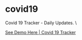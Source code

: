 # covid19
Covid 19 Tracker - Daily Updates. \

[See Demo Here | Covid 19 Tracker ](https://hakerbaya.github.io/covid19)
